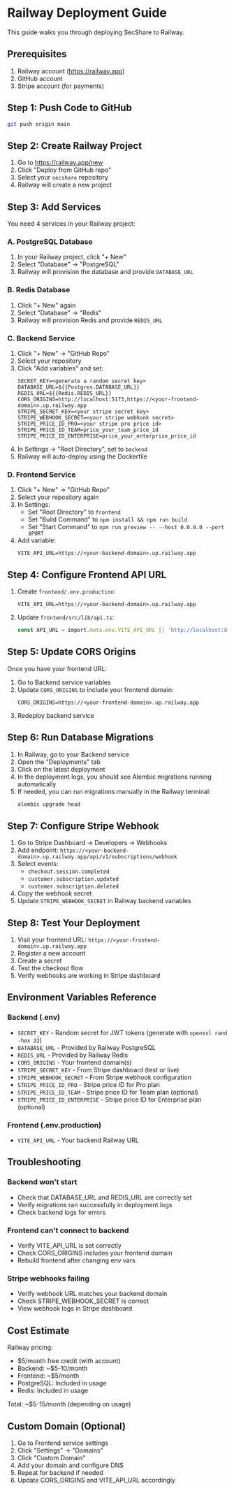 # Railway Deployment Guide

This guide walks you through deploying SecShare to Railway.

## Prerequisites

1. Railway account (https://railway.app)
2. GitHub account
3. Stripe account (for payments)

## Step 1: Push Code to GitHub

```bash
git push origin main
```

## Step 2: Create Railway Project

1. Go to https://railway.app/new
2. Click "Deploy from GitHub repo"
3. Select your `secshare` repository
4. Railway will create a new project

## Step 3: Add Services

You need 4 services in your Railway project:

### A. PostgreSQL Database

1. In your Railway project, click "+ New"
2. Select "Database" → "PostgreSQL"
3. Railway will provision the database and provide `DATABASE_URL`

### B. Redis Database

1. Click "+ New" again
2. Select "Database" → "Redis"
3. Railway will provision Redis and provide `REDIS_URL`

### C. Backend Service

1. Click "+ New" → "GitHub Repo"
2. Select your repository
3. Click "Add variables" and set:
   ```
   SECRET_KEY=<generate a random secret key>
   DATABASE_URL=${{Postgres.DATABASE_URL}}
   REDIS_URL=${{Redis.REDIS_URL}}
   CORS_ORIGINS=http://localhost:5173,https://<your-frontend-domain>.up.railway.app
   STRIPE_SECRET_KEY=<your stripe secret key>
   STRIPE_WEBHOOK_SECRET=<your stripe webhook secret>
   STRIPE_PRICE_ID_PRO=<your stripe pro price id>
   STRIPE_PRICE_ID_TEAM=price_your_team_price_id
   STRIPE_PRICE_ID_ENTERPRISE=price_your_enterprise_price_id
   ```
4. In Settings → "Root Directory", set to `backend`
5. Railway will auto-deploy using the Dockerfile

### D. Frontend Service

1. Click "+ New" → "GitHub Repo"
2. Select your repository again
3. In Settings:
   - Set "Root Directory" to `frontend`
   - Set "Build Command" to `npm install && npm run build`
   - Set "Start Command" to `npm run preview -- --host 0.0.0.0 --port $PORT`
4. Add variable:
   ```
   VITE_API_URL=https://<your-backend-domain>.up.railway.app
   ```

## Step 4: Configure Frontend API URL

1. Create `frontend/.env.production`:
   ```
   VITE_API_URL=https://<your-backend-domain>.up.railway.app
   ```
2. Update `frontend/src/lib/api.ts`:
   ```typescript
   const API_URL = import.meta.env.VITE_API_URL || 'http://localhost:8000'
   ```

## Step 5: Update CORS Origins

Once you have your frontend URL:
1. Go to Backend service variables
2. Update `CORS_ORIGINS` to include your frontend domain:
   ```
   CORS_ORIGINS=https://<your-frontend-domain>.up.railway.app
   ```
3. Redeploy backend service

## Step 6: Run Database Migrations

1. In Railway, go to your Backend service
2. Open the "Deployments" tab
3. Click on the latest deployment
4. In the deployment logs, you should see Alembic migrations running automatically
5. If needed, you can run migrations manually in the Railway terminal:
   ```bash
   alembic upgrade head
   ```

## Step 7: Configure Stripe Webhook

1. Go to Stripe Dashboard → Developers → Webhooks
2. Add endpoint: `https://<your-backend-domain>.up.railway.app/api/v1/subscriptions/webhook`
3. Select events:
   - `checkout.session.completed`
   - `customer.subscription.updated`
   - `customer.subscription.deleted`
4. Copy the webhook secret
5. Update `STRIPE_WEBHOOK_SECRET` in Railway backend variables

## Step 8: Test Your Deployment

1. Visit your frontend URL: `https://<your-frontend-domain>.up.railway.app`
2. Register a new account
3. Create a secret
4. Test the checkout flow
5. Verify webhooks are working in Stripe dashboard

## Environment Variables Reference

### Backend (.env)
- `SECRET_KEY` - Random secret for JWT tokens (generate with `openssl rand -hex 32`)
- `DATABASE_URL` - Provided by Railway PostgreSQL
- `REDIS_URL` - Provided by Railway Redis
- `CORS_ORIGINS` - Your frontend domain(s)
- `STRIPE_SECRET_KEY` - From Stripe dashboard (test or live)
- `STRIPE_WEBHOOK_SECRET` - From Stripe webhook configuration
- `STRIPE_PRICE_ID_PRO` - Stripe price ID for Pro plan
- `STRIPE_PRICE_ID_TEAM` - Stripe price ID for Team plan (optional)
- `STRIPE_PRICE_ID_ENTERPRISE` - Stripe price ID for Enterprise plan (optional)

### Frontend (.env.production)
- `VITE_API_URL` - Your backend Railway URL

## Troubleshooting

### Backend won't start
- Check that DATABASE_URL and REDIS_URL are correctly set
- Verify migrations ran successfully in deployment logs
- Check backend logs for errors

### Frontend can't connect to backend
- Verify VITE_API_URL is set correctly
- Check CORS_ORIGINS includes your frontend domain
- Rebuild frontend after changing env vars

### Stripe webhooks failing
- Verify webhook URL matches your backend domain
- Check STRIPE_WEBHOOK_SECRET is correct
- View webhook logs in Stripe dashboard

## Cost Estimate

Railway pricing:
- $5/month free credit (with account)
- Backend: ~$5-10/month
- Frontend: ~$5/month
- PostgreSQL: Included in usage
- Redis: Included in usage

Total: ~$5-15/month (depending on usage)

## Custom Domain (Optional)

1. Go to Frontend service settings
2. Click "Settings" → "Domains"
3. Click "Custom Domain"
4. Add your domain and configure DNS
5. Repeat for backend if needed
6. Update CORS_ORIGINS and VITE_API_URL accordingly
